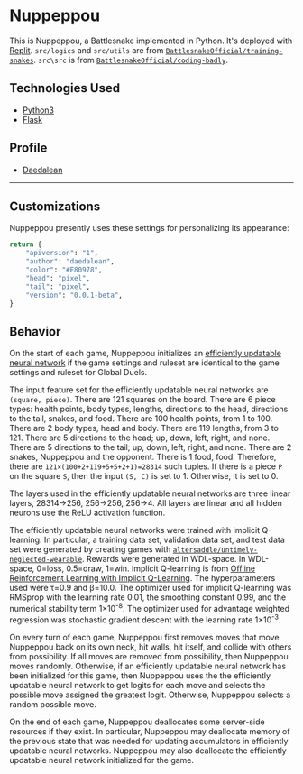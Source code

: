# Nuppeppou

This is Nuppeppou, a Battlesnake implemented in Python. It's deployed with [Replit](https://repl.it). `src/logics` and `src/utils` are from [`BattlesnakeOfficial/training-snakes`](https://github.com/BattlesnakeOfficial/training-snakes). `src\src` is from [`BattlesnakeOfficial/coding-badly`](https://github.com/BattlesnakeOfficial/coding-badly).

## Technologies Used

* [Python3](https://www.python.org/)
* [Flask](https://flask.palletsprojects.com/)


## Profile

* [Daedalean](https://play.battlesnake.com/u/daedalean/)

---

## Customizations

Nuppeppou presently uses these settings for personalizing its appearance:

```python
return {
    "apiversion": "1",
    "author": "daedalean",
    "color": "#E80978",
    "head": "pixel",
    "tail": "pixel",
    "version": "0.0.1-beta",
}

```

## Behavior

On the start of each game, Nuppeppou initializes an [efficiently updatable neural network](https://en.wikipedia.org/wiki/Efficiently_updatable_neural_network) if the game settings and ruleset are identical to the game settings and ruleset for Global Duels.

The input feature set for the efficiently updatable neural networks are `(square, piece)`. There are 121 squares on the board. There are 6 piece types: health points, body types, lengths, directions to the head, directions to the tail, snakes, and food. There are 100 health points, from 1 to 100. There are 2 body types, head and body. There are 119 lengths, from 3 to 121. There are 5 directions to the head; up, down, left, right, and none. There are 5 directions to the tail; up, down, left, right, and none. There are 2 snakes, Nuppeppou and the opponent. There is 1 food, food. Therefore, there are `121×(100+2+119+5+5+2+1)=28314` such tuples. If there is a piece `P` on the square `S`, then the input `(S, C)` is set to 1. Otherwise, it is set to 0.

The layers used in the efficiently updatable neural networks are three linear layers, 28314→256, 256→256, 256→4. All layers are linear and all hidden neurons use the ReLU activation function.

The efficiently updatable neural networks were trained with implicit Q-learning. In particular, a training data set, validation data set, and test data set were generated by creating games with [`altersaddle/untimely-neglected-wearable`](https://github.com/altersaddle/untimely-neglected-wearable). Rewards were generated in WDL-space. In WDL-space, 0=loss, 0.5=draw, 1=win. Implicit Q-learning is from [Offline Reinforcement Learning with Implicit Q-Learning](https://arxiv.org/abs/2110.06169). The hyperparameters used were τ=0.9 and β=10.0. The optimizer used for implicit Q-learning was RMSprop with the learning rate 0.01, the smoothing constant 0.99, and the numerical stability term 1×10<sup>-8</sup>. The optimizer used for advantage weighted regression was stochastic gradient descent with the learning rate 1×10<sup>-3</sup>.

On every turn of each game, Nuppeppou first removes moves that move Nuppeppou back on its own neck, hit walls, hit itself, and collide with others from possibility. If all moves are removed from possibility, then Nuppeppou moves randomly. Otherwise, if an efficiently updatable neural network has been initialized for this game, then Nuppeppou uses the the efficiently updatable neural network to get logits for each move and selects the possible move assigned the greatest logit. Otherwise, Nuppeppou selects a random possible move.

On the end of each game, Nuppeppou deallocates some server-side resources if they exist. In particular, Nuppeppou may deallocate memory of the previous state that was needed for updating accumulators in efficiently updatable neural networks. Nuppeppou may also deallocate the efficiently updatable neural network initialized for the game.
